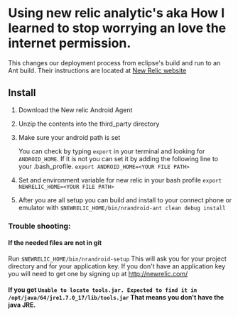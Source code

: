 # Using new relic analytic's aka How I learned to stop worrying an love the internet permission.

This changes our deployment process from eclipse's build and run to an Ant build. Their instructions are located at [New Relic website](http://newrelic.wistia.com/medias/rzbz77365w)

## Install
1. Download the New relic Android Agent
2. Unzip the contents into the third_party directory
3. Make sure your android path is set

   You can check by typing `export` in your terminal and looking for `ANDROID_HOME`. If it is not you can set it by adding the following line to your .bash_profile.
   `export ANDROID_HOME=<YOUR FILE PATH>`
4. Set and environment variable for new relic in your bash profile
   `export NEWRELIC_HOME=<YOUR FILE PATH>`
5. After you are all setup you can build and install to your connect phone or emulator with `$NEWRELIC_HOME/bin/nrandroid-ant clean debug install`

### Trouble shooting:

#### If the needed files are not in git

Run `$NEWRELIC_HOME/bin/nrandroid-setup` 
This will ask you for your project directory and for your application key. If you don't have an application key you will need to get one by signing up at http://newrelic.com/
    
#### If you get `Unable to locate tools.jar. Expected to find it in /opt/java/64/jre1.7.0_17/lib/tools.jar` That means you don't have the java JRE.


